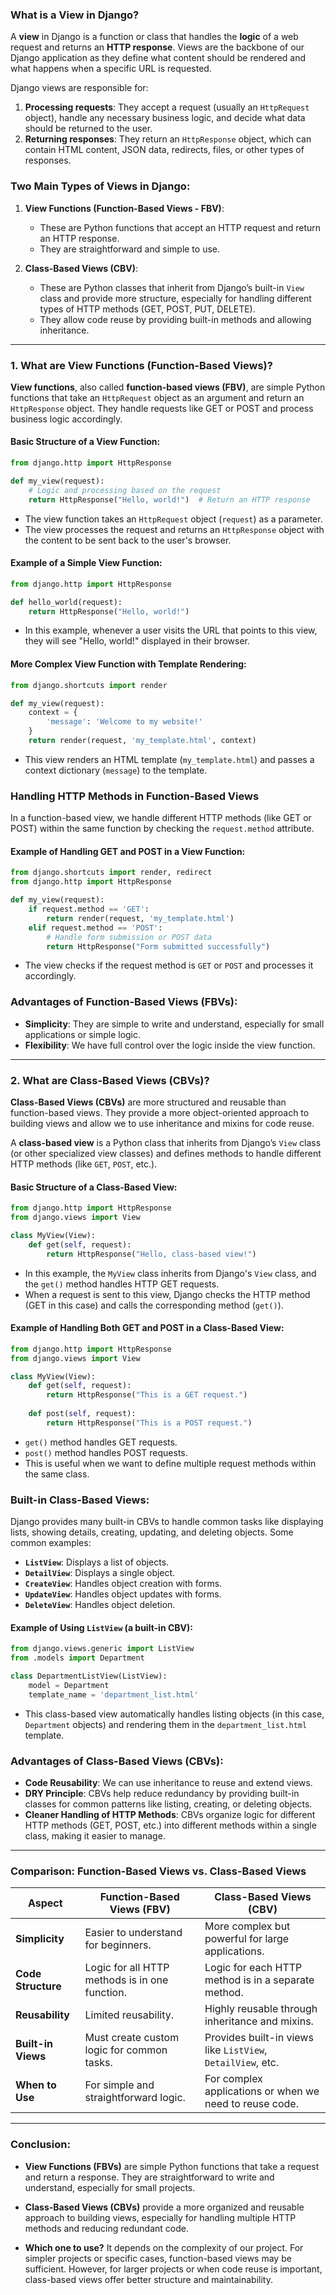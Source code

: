 ### What is a View in Django?

A **view** in Django is a function or class that handles the **logic** of a web request and returns an **HTTP response**. Views are the backbone of our Django application as they define what content should be rendered and what happens when a specific URL is requested.

Django views are responsible for:
1. **Processing requests**: They accept a request (usually an `HttpRequest` object), handle any necessary business logic, and decide what data should be returned to the user.
2. **Returning responses**: They return an `HttpResponse` object, which can contain HTML content, JSON data, redirects, files, or other types of responses.

### Two Main Types of Views in Django:
1. **View Functions (Function-Based Views - FBV)**:
   - These are Python functions that accept an HTTP request and return an HTTP response.
   - They are straightforward and simple to use.

2. **Class-Based Views (CBV)**:
   - These are Python classes that inherit from Django’s built-in `View` class and provide more structure, especially for handling different types of HTTP methods (GET, POST, PUT, DELETE).
   - They allow code reuse by providing built-in methods and allowing inheritance.

---

### 1. **What are View Functions (Function-Based Views)?**

**View functions**, also called **function-based views (FBV)**, are simple Python functions that take an `HttpRequest` object as an argument and return an `HttpResponse` object. They handle requests like GET or POST and process business logic accordingly.

#### Basic Structure of a View Function:
```python
from django.http import HttpResponse

def my_view(request):
    # Logic and processing based on the request
    return HttpResponse("Hello, world!")  # Return an HTTP response
```

- The view function takes an `HttpRequest` object (`request`) as a parameter.
- The view processes the request and returns an `HttpResponse` object with the content to be sent back to the user's browser.

#### Example of a Simple View Function:

```python
from django.http import HttpResponse

def hello_world(request):
    return HttpResponse("Hello, world!")
```

- In this example, whenever a user visits the URL that points to this view, they will see "Hello, world!" displayed in their browser.

#### More Complex View Function with Template Rendering:

```python
from django.shortcuts import render

def my_view(request):
    context = {
        'message': 'Welcome to my website!'
    }
    return render(request, 'my_template.html', context)
```

- This view renders an HTML template (`my_template.html`) and passes a context dictionary (`message`) to the template.

### Handling HTTP Methods in Function-Based Views

In a function-based view, we handle different HTTP methods (like GET or POST) within the same function by checking the `request.method` attribute.

#### Example of Handling GET and POST in a View Function:

```python
from django.shortcuts import render, redirect
from django.http import HttpResponse

def my_view(request):
    if request.method == 'GET':
        return render(request, 'my_template.html')
    elif request.method == 'POST':
        # Handle form submission or POST data
        return HttpResponse("Form submitted successfully")
```

- The view checks if the request method is `GET` or `POST` and processes it accordingly.

### Advantages of Function-Based Views (FBVs):
- **Simplicity**: They are simple to write and understand, especially for small applications or simple logic.
- **Flexibility**: We have full control over the logic inside the view function.

---

### 2. **What are Class-Based Views (CBVs)?**

**Class-Based Views (CBVs)** are more structured and reusable than function-based views. They provide a more object-oriented approach to building views and allow we to use inheritance and mixins for code reuse.

A **class-based view** is a Python class that inherits from Django’s `View` class (or other specialized view classes) and defines methods to handle different HTTP methods (like `GET`, `POST`, etc.).

#### Basic Structure of a Class-Based View:

```python
from django.http import HttpResponse
from django.views import View

class MyView(View):
    def get(self, request):
        return HttpResponse("Hello, class-based view!")
```

- In this example, the `MyView` class inherits from Django's `View` class, and the `get()` method handles HTTP GET requests.
- When a request is sent to this view, Django checks the HTTP method (GET in this case) and calls the corresponding method (`get()`).

#### Example of Handling Both GET and POST in a Class-Based View:

```python
from django.http import HttpResponse
from django.views import View

class MyView(View):
    def get(self, request):
        return HttpResponse("This is a GET request.")
    
    def post(self, request):
        return HttpResponse("This is a POST request.")
```

- `get()` method handles GET requests.
- `post()` method handles POST requests.
- This is useful when we want to define multiple request methods within the same class.

### Built-in Class-Based Views:

Django provides many built-in CBVs to handle common tasks like displaying lists, showing details, creating, updating, and deleting objects. Some common examples:
- **`ListView`**: Displays a list of objects.
- **`DetailView`**: Displays a single object.
- **`CreateView`**: Handles object creation with forms.
- **`UpdateView`**: Handles object updates with forms.
- **`DeleteView`**: Handles object deletion.

#### Example of Using `ListView` (a built-in CBV):

```python
from django.views.generic import ListView
from .models import Department

class DepartmentListView(ListView):
    model = Department
    template_name = 'department_list.html'
```

- This class-based view automatically handles listing objects (in this case, `Department` objects) and rendering them in the `department_list.html` template.

### Advantages of Class-Based Views (CBVs):
- **Code Reusability**: We can use inheritance to reuse and extend views.
- **DRY Principle**: CBVs help reduce redundancy by providing built-in classes for common patterns like listing, creating, or deleting objects.
- **Cleaner Handling of HTTP Methods**: CBVs organize logic for different HTTP methods (GET, POST, etc.) into different methods within a single class, making it easier to manage.

---

### Comparison: Function-Based Views vs. Class-Based Views

| **Aspect**                     | **Function-Based Views (FBV)**              | **Class-Based Views (CBV)**                      |
|---------------------------------|---------------------------------------------|--------------------------------------------------|
| **Simplicity**                  | Easier to understand for beginners.         | More complex but powerful for large applications.|
| **Code Structure**              | Logic for all HTTP methods is in one function. | Logic for each HTTP method is in a separate method.|
| **Reusability**                 | Limited reusability.                        | Highly reusable through inheritance and mixins.  |
| **Built-in Views**              | Must create custom logic for common tasks.  | Provides built-in views like `ListView`, `DetailView`, etc. |
| **When to Use**                 | For simple and straightforward logic.       | For complex applications or when we need to reuse code. |

---

### Conclusion:

- **View Functions (FBVs)** are simple Python functions that take a request and return a response. They are straightforward to write and understand, especially for small projects.
  
- **Class-Based Views (CBVs)** provide a more organized and reusable approach to building views, especially for handling multiple HTTP methods and reducing redundant code.

- **Which one to use?** It depends on the complexity of our project. For simpler projects or specific cases, function-based views may be sufficient. However, for larger projects or when code reuse is important, class-based views offer better structure and maintainability.